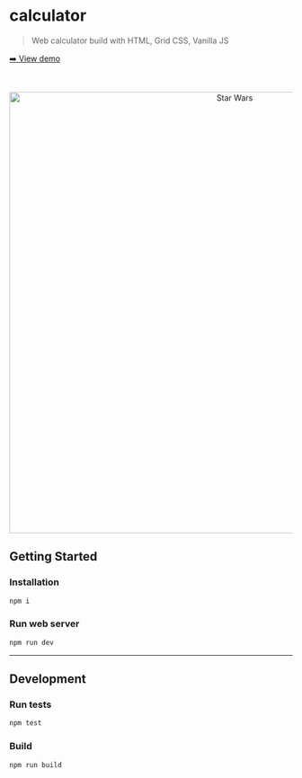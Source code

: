 # calculator

> Web calculator build with HTML, Grid CSS, Vanilla JS

[➡️ View demo](https://calculator-giodelabarrera.vercel.app)

<br/>
<p align="center">
    <img width="786" alt="Star Wars" src="https://user-images.githubusercontent.com/1263588/110334220-cfe3fa80-8022-11eb-9d23-0073cba9b0e3.png">
</p>

## Getting Started

### Installation

```sh
npm i
```

### Run web server

```sh
npm run dev
```

---

## Development

### Run tests

```sh
npm test
```

### Build

```sh
npm run build
```